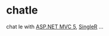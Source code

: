 chatle
======

chat le with [ASP.NET MVC 5](https://github.com/aspnet/home), [SingleR](https://github.com/aspnet/signalR-Server) ...
